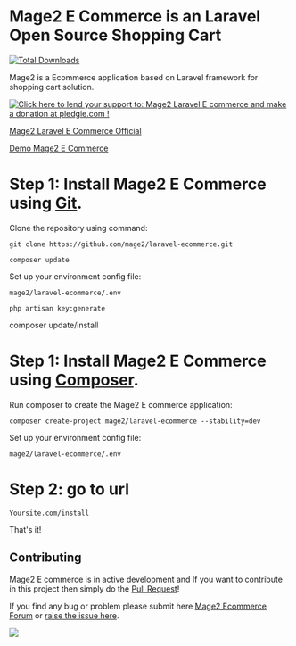 # Mage2 E Commerce is an Laravel Open Source Shopping Cart

[![Total Downloads](https://poser.pugx.org/mage2/laravel-ecommerce/downloads)](https://packagist.org/packages/mage2/laravel-ecommerce)

Mage2 is a Ecommerce application based on Laravel framework for shopping cart solution.

<a href='https://pledgie.com/campaigns/32940'><img alt='Click here to lend your support to: Mage2 Laravel E commerce and make a donation at pledgie.com !' src='https://pledgie.com/campaigns/32940.png?skin_name=chrome' border='0' ></a>

[Mage2 Laravel E Commerce Official](http://mage2.website/)

[Demo Mage2 E Commerce](http://demo.mage2.website/)


# Step 1: Install Mage2 E Commerce using [Git](https://git-scm.com/).

Clone the repository using command:

    git clone https://github.com/mage2/laravel-ecommerce.git

    composer update

Set up your environment config file:

    mage2/laravel-ecommerce/.env 
    
    php artisan key:generate

composer update/install 

# Step 1: Install Mage2 E Commerce using [Composer](https://getcomposer.org/download/).

Run composer to create the Mage2 E commerce application:

    composer create-project mage2/laravel-ecommerce --stability=dev
    
Set up your environment config file:

    mage2/laravel-ecommerce/.env    

# Step 2: go to url

    Yoursite.com/install
    
That's it!


## Contributing


Mage2 E commerce is in active development and If you want to contribute in this project then simply do the [Pull Request](https://github.com/mage2/laravel-ecommerce/pulls)!

If you find any bug or problem please submit here [Mage2 Ecommerce Forum](http://mage2.website/forum/) or [raise the issue here](https://github.com/mage2/laravel-ecommerce/issues/new).


[![](https://ga-beacon.appspot.com/UA-79831356-1/laravel-ecommerce?pixel)](https://github.com/mage2/laravel-ecommerce)

